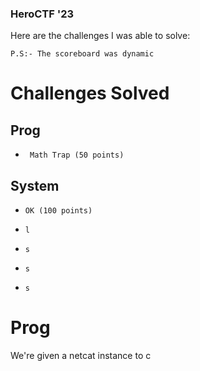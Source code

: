 <h3> HeroCTF '23 </h3>

Here are the challenges I was able to solve:

```
P.S:- The scoreboard was dynamic
```

# Challenges Solved

## Prog
-      Math Trap (50 points)

## System
-     OK (100 points)
-     l
-     s
-     s
-     s


# Prog

We're given a netcat instance to c

